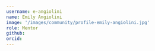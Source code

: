 ```yaml
---
username: e-angiolini
name: Emily Angiolini
image: '/images/community/profile-emily-angiolini.jpg'
role: Mentor
github: 
orcid:
---
```


